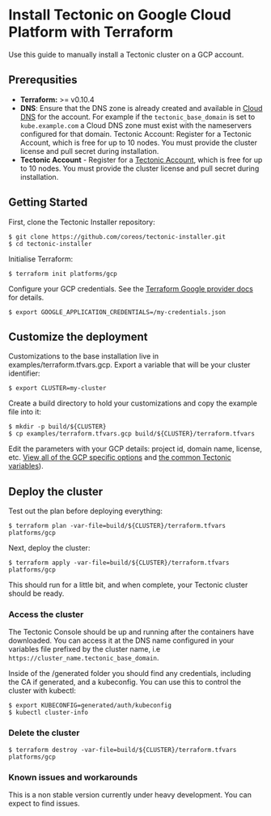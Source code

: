 # Install Tectonic on Google Cloud Platform with Terraform

Use this guide to manually install a Tectonic cluster on a GCP account.

## Prerequsities

- **Terraform:** >= v0.10.4
- **DNS**: Ensure that the DNS zone is already created and available in [Cloud DNS](https://console.cloud.google.com/net-services/dns) for the account. For example if the `tectonic_base_domain` is set to `kube.example.com` a Cloud DNS zone must exist with the nameservers configured for that domain.
Tectonic Account: Register for a Tectonic Account, which is free for up to 10 nodes. You must provide the cluster license and pull secret during installation.
- **Tectonic Account** - Register for a [Tectonic Account](https://coreos.com/tectonic), which is free for up to 10 nodes. You must provide the cluster license and pull secret during installation.

## Getting Started

First, clone the Tectonic Installer repository:

```
$ git clone https://github.com/coreos/tectonic-installer.git
$ cd tectonic-installer
```
 
Initialise Terraform:

```
$ terraform init platforms/gcp
``` 

Configure your GCP credentials. See the [Terraform Google provider docs](https://www.terraform.io/docs/providers/google/index.html) for details.

```
$ export GOOGLE_APPLICATION_CREDENTIALS=/my-credentials.json
```

## Customize the deployment

Customizations to the base installation live in examples/terraform.tfvars.gcp. Export a variable that will be your cluster identifier:

```
$ export CLUSTER=my-cluster
```

Create a build directory to hold your customizations and copy the example file into it:

```
$ mkdir -p build/${CLUSTER}
$ cp examples/terraform.tfvars.gcp build/${CLUSTER}/terraform.tfvars
```

Edit the parameters with your GCP details: project id, domain name, license, etc. [View all of the GCP specific options](https://github.com/coreos/tectonic-installer/tree/master/Documentation/variables/gcp.md) and [the common Tectonic variables](https://github.com/coreos/tectonic-installer/tree/master/Documentation/variables/config.md)).

## Deploy the cluster

Test out the plan before deploying everything:

```
$ terraform plan -var-file=build/${CLUSTER}/terraform.tfvars platforms/gcp
```

Next, deploy the cluster:

```
$ terraform apply -var-file=build/${CLUSTER}/terraform.tfvars platforms/gcp
```

This should run for a little bit, and when complete, your Tectonic cluster should be ready.

### Access the cluster

The Tectonic Console should be up and running after the containers have downloaded. You can access it at the DNS name configured in your variables file prefixed by the cluster name, i.e ```https://cluster_name.tectonic_base_domain```.

Inside of the /generated folder you should find any credentials, including the CA if generated, and a kubeconfig. You can use this to control the cluster with kubectl:

```
$ export KUBECONFIG=generated/auth/kubeconfig
$ kubectl cluster-info
```
### Delete the cluster

```
$ terraform destroy -var-file=build/${CLUSTER}/terraform.tfvars platforms/gcp
```
### Known issues and workarounds

This is a non stable version currently under heavy development. You can expect to find issues.
